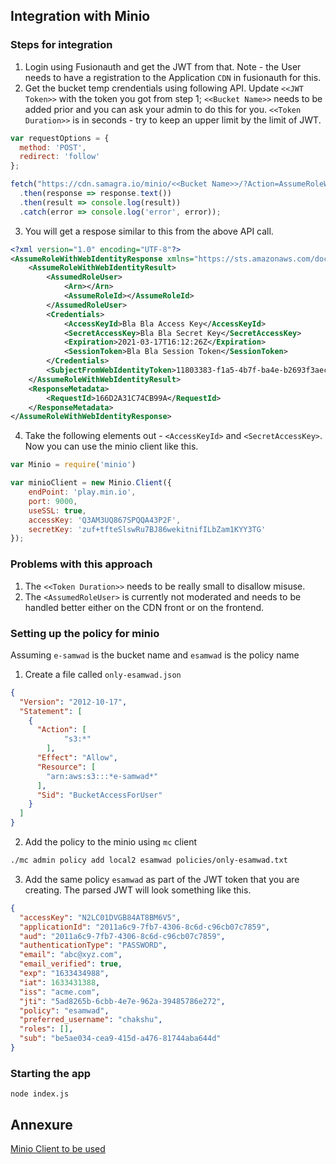 ## Integration with Minio

### Steps for integration
1. Login using Fusionauth and get the JWT from that. Note - the User needs to have a registration to the Application `CDN` in fusionauth for this. 
2. Get the bucket temp crendentials using following API. Update `<<JWT Token>>` with the token you got from step 1; `<<Bucket Name>>` needs to be added prior and you can ask your admin to do this for you. `<<Token Duration>>` is in seconds - try to keep an upper limit by the limit of JWT.
  ```js
  var requestOptions = {
    method: 'POST',
    redirect: 'follow'
  };

  fetch("https://cdn.samagra.io/minio/<<Bucket Name>>/?Action=AssumeRoleWithWebIdentity&DurationSeconds=<<Token Duration>>&WebIdentityToken=<<JWT Token>>&Version=2011-06-15", requestOptions)
    .then(response => response.text())
    .then(result => console.log(result))
    .catch(error => console.log('error', error));
  ```
3. You will get a respose similar to this from the above API call.
  ```XML
  <?xml version="1.0" encoding="UTF-8"?>
  <AssumeRoleWithWebIdentityResponse xmlns="https://sts.amazonaws.com/doc/2011-06-15/">
      <AssumeRoleWithWebIdentityResult>
          <AssumedRoleUser>
              <Arn></Arn>
              <AssumeRoleId></AssumeRoleId>
          </AssumedRoleUser>
          <Credentials>
              <AccessKeyId>Bla Bla Access Key</AccessKeyId>
              <SecretAccessKey>Bla Bla Secret Key</SecretAccessKey>
              <Expiration>2021-03-17T16:12:26Z</Expiration>
              <SessionToken>Bla Bla Session Token</SessionToken>
          </Credentials>
          <SubjectFromWebIdentityToken>11803383-f1a5-4b7f-ba4e-b2693f3aec33</SubjectFromWebIdentityToken>
      </AssumeRoleWithWebIdentityResult>
      <ResponseMetadata>
          <RequestId>166D2A31C74CB99A</RequestId>
      </ResponseMetadata>
  </AssumeRoleWithWebIdentityResponse>
  ```
4. Take the following elements out - `<AccessKeyId>` and `<SecretAccessKey>`. Now you can use the minio client like this.
  ```js
  var Minio = require('minio')

  var minioClient = new Minio.Client({
      endPoint: 'play.min.io',
      port: 9000,
      useSSL: true,
      accessKey: 'Q3AM3UQ867SPQQA43P2F',
      secretKey: 'zuf+tfteSlswRu7BJ86wekitnifILbZam1KYY3TG'
  });
  ```

### Problems with this approach
1. The `<<Token Duration>>` needs to be really small to disallow misuse.
2. The `<AssumedRoleUser>` is currently not moderated and needs to be handled better either on the CDN front or on the frontend.

### Setting up the policy for minio
Assuming `e-samwad` is the bucket name and `esamwad` is the policy name

1. Create a file called `only-esamwad.json`
```json
{
  "Version": "2012-10-17",
  "Statement": [
    {
      "Action": [
            "s3:*"
        ],
      "Effect": "Allow",
      "Resource": [
        "arn:aws:s3:::*e-samwad*"
      ],
      "Sid": "BucketAccessForUser"
    }
  ]
}
```

2. Add the policy to the minio using `mc` client

```sh
./mc admin policy add local2 esamwad policies/only-esamwad.txt
```

3. Add the same policy `esamwad` as part of the JWT token that you are creating. The parsed JWT will look something like this.
```json
{
  "accessKey": "N2LC01DVGB84AT8BM6V5",
  "applicationId": "2011a6c9-7fb7-4306-8c6d-c96cb07c7859",
  "aud": "2011a6c9-7fb7-4306-8c6d-c96cb07c7859",
  "authenticationType": "PASSWORD",
  "email": "abc@xyz.com",
  "email_verified": true,
  "exp": "1633434988",
  "iat": 1633431388,
  "iss": "acme.com",
  "jti": "5ad8265b-6cbb-4e7e-962a-39485786e272",
  "policy": "esamwad",
  "preferred_username": "chakshu",
  "roles": [],
  "sub": "be5ae034-cea9-415d-a476-81744aba644d"
}
```

### Starting the app
`node index.js`

## Annexure
[Minio Client to be used](https://docs.min.io/docs/javascript-client-api-reference.html)
